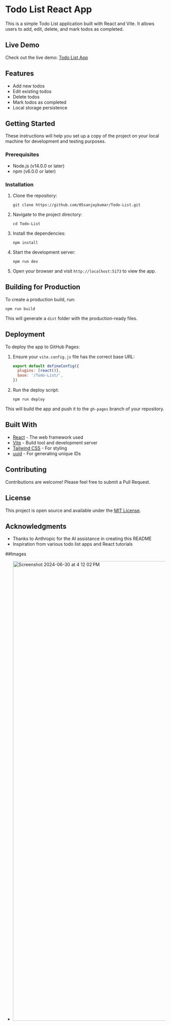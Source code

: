 # Todo List React App

This is a simple Todo List application built with React and Vite. It allows users to add, edit, delete, and mark todos as completed.

## Live Demo

Check out the live demo: [Todo List App](https://05sanjaykumar.github.io/Todo-List/)

## Features

- Add new todos
- Edit existing todos
- Delete todos
- Mark todos as completed
- Local storage persistence

## Getting Started

These instructions will help you set up a copy of the project on your local machine for development and testing purposes.

### Prerequisites

- Node.js (v14.0.0 or later)
- npm (v6.0.0 or later)

### Installation

1. Clone the repository:
   ```
   git clone https://github.com/05sanjaykumar/Todo-List.git
   ```

2. Navigate to the project directory:
   ```
   cd Todo-List
   ```

3. Install the dependencies:
   ```
   npm install
   ```

4. Start the development server:
   ```
   npm run dev
   ```

5. Open your browser and visit `http://localhost:5173` to view the app.

## Building for Production

To create a production build, run:

```
npm run build
```

This will generate a `dist` folder with the production-ready files.

## Deployment

To deploy the app to GitHub Pages:

1. Ensure your `vite.config.js` file has the correct base URL:
   ```javascript
   export default defineConfig({
     plugins: [react()],
     base: '/Todo-List/',
   })
   ```

2. Run the deploy script:
   ```
   npm run deploy
   ```

This will build the app and push it to the `gh-pages` branch of your repository.

## Built With

- [React](https://reactjs.org/) - The web framework used
- [Vite](https://vitejs.dev/) - Build tool and development server
- [Tailwind CSS](https://tailwindcss.com/) - For styling
- [uuid](https://github.com/uuidjs/uuid) - For generating unique IDs

## Contributing

Contributions are welcome! Please feel free to submit a Pull Request.

## License

This project is open source and available under the [MIT License](LICENSE).

## Acknowledgments

- Thanks to Anthropic for the AI assistance in creating this README
- Inspiration from various todo list apps and React tutorials

##Images

- <img width="1438" alt="Screenshot 2024-06-30 at 4 12 02 PM" src="https://github.com/05sanjaykumar/Todo-List/assets/132453013/fbda7731-3314-4643-8e73-1be29492226c">



